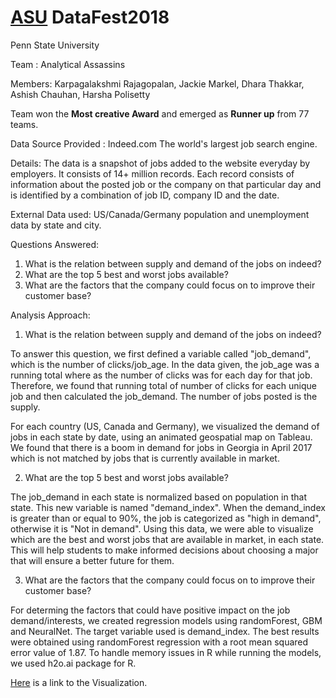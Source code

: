 # [ASU](http://www.amstat.org/) DataFest2018
Penn State University

Team : Analytical Assassins

Members: Karpagalakshmi Rajagopalan, Jackie Markel, Dhara Thakkar, Ashish Chauhan, Harsha Polisetty

Team won the **Most creative Award** and emerged as **Runner up** from 77 teams.

Data Source Provided : Indeed.com The world's largest job search engine.

Details: The data is a snapshot of jobs added to the website everyday by employers. It consists of 14+ million records. Each record consists of information about the posted job or the company on that particular day and is identified by a combination of job ID, company ID and the date.

External Data used: US/Canada/Germany population and unemployment data by state and city.

Questions Answered:

1) What is the relation between supply and demand of the jobs on indeed?
2) What are the top 5 best and worst jobs available?
3) What are the factors that the company could focus on to improve their customer base?

Analysis Approach:

1) What is the relation between supply and demand of the jobs on indeed?

To answer this question, we first defined a variable called "job_demand", which is the number of clicks/job_age. In the data given, the job_age was a running total where as the number of clicks was for each day for that job. Therefore, we found that running total of number of clicks for each unique job and then calculated the job_demand. The number of jobs posted is the supply.


For each country (US, Canada and Germany), we visualized the demand of jobs in each state by date, using an animated geospatial map on Tableau.  We found that there is a boom in demand for jobs in Georgia in April 2017 which is not matched by jobs that is currently available in market.

2) What are the top 5 best and worst jobs available?

The job_demand in each state is normalized based on population in that state. This new variable is named "demand_index". When the demand_index is greater than or equal to 90%, the job is categorized as "high in demand", otherwise it is "Not in demand". Using this data, we were able to visualize which are the best and worst jobs that are available in market, in each state. This will help students to make informed decisions about choosing a major that will ensure a better future for them.

3) What are the factors that the company could focus on to improve their customer base?

For determing the factors that could have positive impact on the job demand/interests, we created regression models using randomForest, GBM and NeuralNet. The target variable used is demand_index. The best results were obtained using randomForest regression with a root mean squared error value of 1.87. To handle memory issues in R while running the models, we used h2o.ai package for R.

[Here](https://public.tableau.com/profile/ashish5852#!/vizhome/DataFest1/Story1?publish=yes) is a link to the Visualization.
